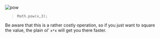
![pow](images/custom/math/pow.png:400px)
> `Math.pow(x,3);`

Be aware that this is a rather costly operation, so if you just want to square the value, the plain ol' `x*x` will get you there faster.